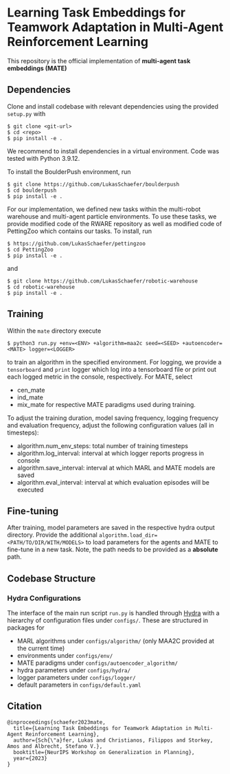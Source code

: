 # Learning Task Embeddings for Teamwork Adaptation in Multi-Agent Reinforcement Learning

This repository is the official implementation of **multi-agent task embeddings (MATE)**

## Dependencies
Clone and install codebase with relevant dependencies using the provided `setup.py` with
```console
$ git clone <git-url>
$ cd <repo>
$ pip install -e .
```

We recommend to install dependencies in a virtual environment. Code was tested with Python 3.9.12.

To install the BoulderPush environment, run 
```console
$ git clone https://github.com/LukasSchaefer/boulderpush
$ cd boulderpush
$ pip install -e .
```

For our implementation, we defined new tasks within the multi-robot warehouse and multi-agent particle environments. To use these tasks, we provide modified code of the RWARE repository as well as modified code of PettingZoo which contains our tasks. To install, run
```console
$ https://github.com/LukasSchaefer/pettingzoo
$ cd PettingZoo
$ pip install -e .
```
and 
```console
$ git clone https://github.com/LukasSchaefer/robotic-warehouse
$ cd robotic-warehouse
$ pip install -e .
```


## Training
Within the `mate` directory execute

```console
$ python3 run.py +env=<ENV> +algorithm=maa2c seed=<SEED> +autoencoder=<MATE> logger=<LOGGER>
```
to train an algorithm in the specified environment. For logging, we provide a `tensorboard` and `print` logger which log into a tensorboard file or print out each logged metric in the console, respectively. For MATE, select
- cen_mate
- ind_mate
- mix_mate
for respective MATE paradigms used during training.

To adjust the training duration, model saving frequency, logging frequency and evaluation frequency, adjust the following configuration values (all in timesteps):
- algorithm.num_env_steps: total number of training timesteps
- algorithm.log_interval: interval at which logger reports progress in console
- algorithm.save_interval: interval at which MARL and MATE models are saved
- algorithm.eval_interval: interval at which evaluation episodes will be executed


## Fine-tuning
After training, model parameters are saved in the respective hydra output directory. Provide the additional `algorithm.load_dir=<PATH/TO/DIR/WITH/MODELS>` to load parameters for the agents and MATE to fine-tune in a new task. Note, the path needs to be provided as a **absolute** path.


## Codebase Structure

### Hydra Configurations
The interface of the main run script `run.py` is handled through [Hydra](https://hydra.cc/) with a hierarchy of configuration files under `configs/`.
These are structured in packages for

- MARL algorithms under `configs/algorithm/` (only MAA2C provided at the current time)
- environments under `configs/env/`
- MATE paradigms under `configs/autoencoder_algorithm/`
- hydra parameters under `configs/hydra/`
- logger parameters under `configs/logger/`
- default parameters in `configs/default.yaml`

## Citation
```
@inproceedings{schaefer2023mate,
  title={Learning Task Embeddings for Teamwork Adaptation in Multi-Agent Reinforcement Learning},
  author={Sch{\"a}fer, Lukas and Christianos, Filippos and Storkey, Amos and Albrecht, Stefano V.},
  booktitle={NeurIPS Workshop on Generalization in Planning},
  year={2023}
}
```
